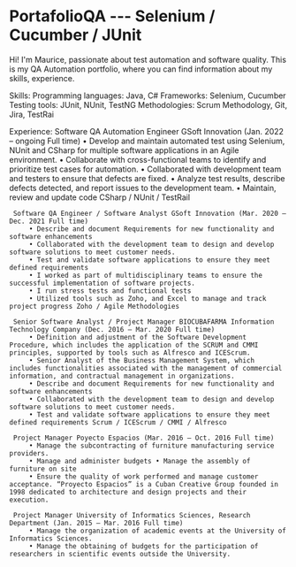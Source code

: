 # PortafolioQA --- Selenium / Cucumber / JUnit
Hi! I'm Maurice, passionate about test automation and software quality. This is my QA Automation portfolio, where you can find information about my skills, experience.

Skills:
     Programming languages: Java, C#
     Frameworks: Selenium, Cucumber
     Testing tools: JUnit, NUnit, TestNG
     Methodologies: Scrum Methodology, Git, Jira, TestRai
     
Experience:
     Software QA Automation Engineer GSoft Innovation (Jan. 2022 – ongoing Full time)
         • Develop and maintain automated test using Selenium, NUnit and CSharp for multiple software
         applications in an Agile environment.
         • Collaborate with cross-functional teams to identify and prioritize test cases for automation.
         • Collaborated with development team and testers to ensure that defects are fixed. 
         • Analyze test results, describe defects detected, and report issues to the development team.
         • Maintain, review and update code CSharp / NUnit / TestRail
          
     Software QA Engineer / Software Analyst GSoft Innovation (Mar. 2020 – Dec. 2021 Full time)
         • Describe and document Requirements for new functionality and software enhancements
         • Collaborated with the development team to design and develop software solutions to meet customer needs.
         • Test and validate software applications to ensure they meet defined requirements 
         • I worked as part of multidisciplinary teams to ensure the successful implementation of software projects.
         • I run stress tests and functional tests 
         • Utilized tools such as Zoho, and Excel to manage and track project progress Zoho / Agile Methodologies

     Senior Software Analyst / Project Manager BIOCUBAFARMA Information Technology Company (Dec. 2016 – Mar. 2020 Full time)
         • Definition and adjustment of the Software Development Procedure, which includes the application of the SCRUM and CMMI principles, supported by tools such as Alfresco and ICEScrum. 
         • Senior Analyst of the Business Management System, which includes functionalities associated with the management of commercial information, and contractual management in organizations.
         • Describe and document Requirements for new functionality and software enhancements
         • Collaborated with the development team to design and develop software solutions to meet customer needs.
         • Test and validate software applications to ensure they meet defined requirements Scrum / ICEScrum / CMMI / Alfresco
 
     Project Manager Poyecto Espacios (Mar. 2016 – Oct. 2016 Full time)
         • Manage the subcontracting of furniture manufacturing service providers. 
         • Manage and administer budgets • Manage the assembly of furniture on site
         • Ensure the quality of work performed and manage customer acceptance. “Proyecto Espacios” is a Cuban Creative Group founded in 1998 dedicated to architecture and design projects and their execution.

     Project Manager University of Informatics Sciences, Research Department (Jan. 2015 – Mar. 2016 Full time)
         • Manage the organization of academic events at the University of Informatics Sciences. 
         • Manage the obtaining of budgets for the participation of researchers in scientific events outside the University.
